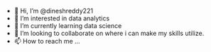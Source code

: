 - 👋 Hi, I’m @dineshreddy221
- 👀 I’m interested in data analytics
- 🌱 I’m currently learning data science
- 💞️ I’m looking to collaborate on where i can make my skills utilize.
- 📫 How to reach me ...

<!---
dineshreddy221 is a ✨ special ✨ repository because its `README.md` (this file) appears on your GitHub profile.
You can click the Preview link to take a look at your changes.
--->
